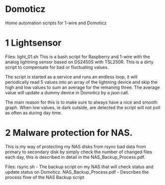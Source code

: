 # Domoticz
Home automation scripts for 1-wire and Domoticz

# 1 Lightsensor
Files: light_01.sh
This is a bash script for Raspberry and 1-wire with the analog lightning sensor based on DS2450S with TSL250R. This is a dirty script to compensate for bad or fluctuating values.

The script is started as a service and runs an endless loop, it will periodically read 5 values into an array of the lightning device and skip the high and low values to sum an average for the remaning three. The average value will update a dummy device in Domoticz by a json call.

The main reason for this is to make sure to always have a nice and smooth graph. When low values, ie dark outside, are detected the script will not poll as often as during day time.

# 2 Malware protection for NAS.
This is my way of protecting my NAS disks from rsync bad data from primary to secondary disk by simply check the number of changed files each day, this is described in detail in the NAS_Backup_Process.pdf.

Files:
rsync.sh - The backup script on my NAS that will check status and update status on Domoticz.
NAS_Backup_Process.pdf - Describes the process flow of the NAS Backup script
